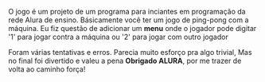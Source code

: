 O jogo é um projeto de um programa para inciantes
 em programação da rede Alura de ensino.
Básicamente você ter um jogo de ping-pong com a 
 máquina.
Eu fiz questão de adicionar um **menu** onde o jogador
 pode digitar '1' para jogar contra a máquina 
 ou '2' para jogar com outro jogador  

Foram várias tentativas e erros.
Parecia muito esforço pra algo trivial,
Mas no final foi divertido e valeu a pena
**Obrigado ALURA**, por me trazer de volta ao caminho força!
